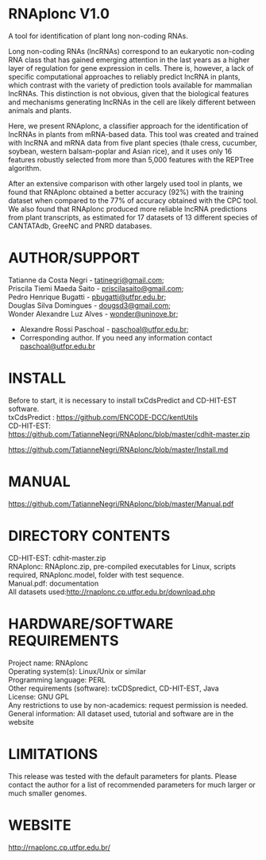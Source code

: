 # RNAplonc V1.0

A tool for identification of plant long non-coding RNAs.

Long non-coding RNAs (lncRNAs) correspond to an eukaryotic non-coding RNA class that has gained emerging attention in the last years as a higher layer of regulation for gene expression in cells. There is, however, a lack of specific computational approaches to reliably predict lncRNA in plants, which contrast with the variety of prediction tools available for mammalian lncRNAs. This distinction is not obvious, given that the biological features and mechanisms generating lncRNAs in the cell are likely different between animals and plants.

Here, we present RNAplonc, a classifier approach for the identification of lncRNAs in plants from mRNA-based data. This tool was created and trained with lncRNA and mRNA data from five plant species (thale cress, cucumber, soybean, western balsam-poplar and Asian rice), and it uses only 16 features robustly selected from more than 5,000 features with the REPTree algorithm.

After an extensive comparison with other largely used tool in plants, we found that RNAplonc obtained a better accuracy (92%) with the training dataset when compared to the 77% of accuracy obtained with the CPC tool. We also found that RNAplonc produced more reliable lncRNA predictions from plant transcripts, as estimated for 17 datasets of 13 different species of CANTATAdb, GreeNC and PNRD databases.

# AUTHOR/SUPPORT

Tatianne da Costa Negri - tatinegri@gmail.com;</br>
Priscila Tiemi Maeda Saito - priscilasaito@gmail.com;</br>
Pedro Henrique Bugatti - pbugatti@utfpr.edu.br;</br>
Douglas Silva Domingues - dougsd3@gmail.com;</br>
Wonder Alexandre Luz Alves - wonder@uninove.br;</br>
* Alexandre Rossi Paschoal - paschoal@utfpr.edu.br;</br>
* Corresponding author. If you need any information contact paschoal@utfpr.edu.br

# INSTALL
Before to start, it is necessary to install txCdsPredict and CD-HIT-EST software.</br>
txCdsPredict : https://github.com/ENCODE-DCC/kentUtils</br>
CD-HIT-EST: https://github.com/TatianneNegri/RNAplonc/blob/master/cdhit-master.zip
 

https://github.com/TatianneNegri/RNAplonc/blob/master/Install.md

# MANUAL
https://github.com/TatianneNegri/RNAplonc/blob/master/Manual.pdf

# DIRECTORY CONTENTS

CD-HIT-EST: cdhit-master.zip</br>
RNAplonc: RNAplonc.zip, pre-compiled executables for Linux, scripts required, RNAplonc.model, folder with test sequence.</br>
Manual.pdf: documentation</br>
All datasets used:http://rnaplonc.cp.utfpr.edu.br/download.php</br>


# HARDWARE/SOFTWARE REQUIREMENTS
Project name: RNAplonc</br>
Operating system(s): Linux/Unix or similar</br>
Programming language: PERL</br>
Other requirements (software): txCDSpredict, CD-HIT-EST, Java</br>
License: GNU GPL</br>
Any restrictions to use by non-academics: request permission is needed. </br>
General information: All dataset used, tutorial and software are in the website

# LIMITATIONS

This release was tested with the default parameters for plants. Please contact the author for a list of recommended parameters for much larger or much smaller genomes.

# WEBSITE
http://rnaplonc.cp.utfpr.edu.br/

